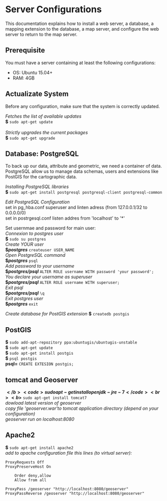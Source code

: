 <h1>Server Configurations</h1>

<p>This documentation explains how to install a web server, a database, a mapping extension to the database, a map server, and configure the web server to return to the map server.</p>

<h2>Prerequisite</h2>

<p>You must have a server containing at least the following configurations:<ul>
	<li>OS: Ubuntu 15.04+</li>
	<li>RAM: 4GB</li>
</ul></p>

<h2>Actualizate System</h2>
<p>Before any configuration, make sure that the system is correctly updated.</p>
<i>Fetches the list of available updates</i><br>
<b>$</b> <code>sudo apt-get update</code><br><br>
<i>Strictly upgrades the current packages</i><br>
<b>$</b> <code>sudo apt-get upgrade</code>

<h2>Database: PostgreSQL</h2>
<p>To back up our data, attribute and geometric, we need a container of data. PostgreSQL allow us to manage data schemas, users and extensions like PostGIS for the cartographic data.</p>

<p><i>Installing PostgreSQL libraries</i><br>
<b>$</b> <code>sudo apt-get install postgresql postgresql-client postgresql-common</code></p>

<p><i>Edit PostgreSQL Configuration</i><br>
set in pg_hba.conf superuser and linten adress (from 127.0.0.1/32 to 0.0.0.0/0)<br>
set in postrgesql.conf listen addres from 'localhost' to '*'</p>

<p>Set usernmae and password for main user:<br>
<i>Connexion to postgres user</i><br>
<b>$</b> <code>sudo su postgres</code><br>
<i>Create YOUR user</i><br>
<b>$<i>postgres</i></b> <code>createuser USER_NAME</code><br>
<i>Open PostgreSQL command</i><br>
<b>$<i>postgres</i></b> <code>psql</code><br>
<i>Add password to your username</i><br>
<b>$<i>postgres/psql</i></b> <code>ALTER ROLE username WITH password 'your password';</code><br>
<i>You declare your username as superuser</i><br>
<b>$<i>postgres/psql</i></b> <code>ALTER ROLE username WITH superuser;</code><br>
<i>Exit psql</i><br>
<b>$<i>postgres/psql</i></b> <code>\q</code><br>
<i>Exit postgres user</i><br>
<b>$<i>postgres</i></b> <code>exit</code><br>
</p>

<p><i>Create database for PostGIS extension</i>
<b>$</b> <code>createdb postgis</code><br>
</p>

<h2>PostGIS</h2>
<b>$</b> <code>sudo add-apt-repozitory ppa:ubuntugis/ubuntugis-unstable</code><br>
<b>$</b> <code>sudo apt-get update</code><br>
<b>$</b> <code>sudo apt-get install postgis</code><br>
<b>$</b> <code>psql postgis</code><br>
<b>psql=</b> <code>CREATE EXTESION postgis;</code><br>

<h2>tomcat and Geoserver</h2>

<b>$</b> <code>sudo apt-get install openjdk-jre-7</code><br>
<b>$</b> <code>sudo apt-get install tomcat7</code><br>
<i>dowload latest version of geoserver</i><br>
<i>copy file 'geoserver.war'to tomcat application directory (depend on your configuration)</i><br>
<i>geoserver run on localhost:8080</i><br>

<h2>Apache2</h2>
<b>$</b> <code>sudo apt-get install apache2</code><br>
<i>add to apache configuration file this lines (to virtual server):</i><br>
<code>
ProxyRequests Off
ProxyPreserveHost On
<Proxy *>
	Order deny,allow
	Allow from all
</Proxy>
ProxyPass /geoserver "http://localhost:8080/geoserver"
ProxyPassReverse /geoserver "http://localhost:8080/geoserver"
</code>
	


